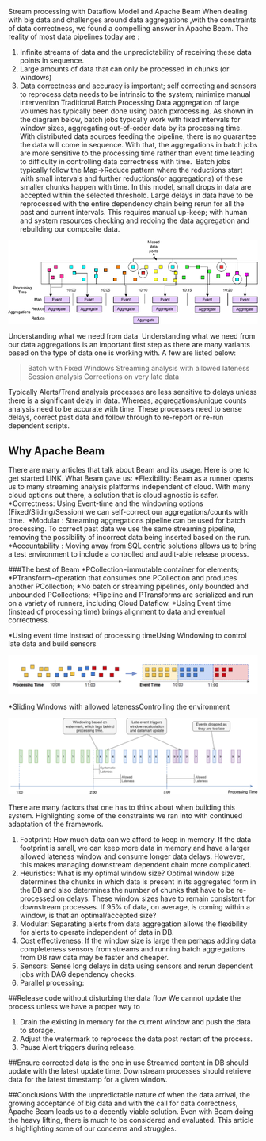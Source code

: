 Stream processing with Dataflow Model and Apache Beam
When dealing with big data and challenges around data aggregations ,with the constraints of data correctness, we found a compelling answer in Apache Beam. The reality of most data pipelines today are :
1. Infinite streams of data and the unpredictability of receiving these data points in sequence.
2. Large amounts of data that can only be processed in chunks (or windows)
3. Data correctness and accuracy is important; self correcting and sensors to reprocess data needs to be intrinsic to the system; minimize manual intervention
Traditional Batch Processing
Data aggregation of large volumes has typically been done using batch pxrocessing. As shown in the diagram below, batch jobs typically work with fixed intervals for window sizes, aggregating out-of-order data by its processing time. With distributed data sources feeding the pipeline, there is no guarantee the data will come in sequence. With that, the aggregations in batch jobs are more sensitive to the processing time rather than event time leading to difficulty in controlling data correctness with time. 
Batch jobs typically follow the Map->Reduce pattern where the reductions start with small intervals and further reductions(or aggregations) of these smaller chunks happen with time. In this model, small drops in data are accepted within the selected threshold. Large delays in data have to be reprocessed with the entire dependency chain being rerun for all the past and current intervals. This requires manual up-keep; with human and system resources checking and redoing the data aggregation and rebuilding our composite data.

![batch-processing](images/dataflow-batch.png)

Understanding what we need from data
 Understanding what we need from our data aggregations is an important first step as there are many variants based on the type of data one is working with. A few are listed below:
> Batch with Fixed Windows
> Streaming analysis with allowed lateness
> Session analysis
> Corrections on very late data

Typically Alerts/Trend analysis processes are less sensitive to delays unless there is a significant delay in data.
Whereas, aggregations/unique counts analysis need to be accurate with time. These processes need to sense delays, correct past data and follow through to re-report or re-run dependent scripts.

## Why Apache Beam
There are many articles that talk about Beam and its usage. Here is one to get started LINK. What Beam gave us:
*Flexibility: Beam as a runner opens us to many streaming analysis platforms independent of cloud. With many cloud options out there, a solution that is cloud agnostic is safer.
*Correctness: Using Event-time and the windowing options (Fixed/Sliding/Session) we can self-correct our aggregations/counts with time. 
*Modular : Streaming aggregations pipeline can be used for batch processing.  To correct past data we use the same streaming pipeline, removing the possibility of incorrect data being inserted based on the run.
*Accountability : Moving away from SQL centric solutions allows us to bring a test environment to include a controlled and audit-able release process.

###The best of Beam
*PCollection - immutable container for elements;
*PTransform - operation that consumes one PCollection and produces another PCollection;
*No batch or streaming pipelines, only bounded and unbounded PCollections;
*Pipeline and PTransforms are serialized and run on a variety of runners, including Cloud Dataflow.
*Using Event time (instead of processing time) brings alignment to data and eventual correctness.

*Using event time instead of processing timeUsing Windowing to control late data and build sensors

![batch-processing](images/dataflow-eventtime.png)


*Sliding Windows with allowed latenessControlling the environment

![batch-processing](images/dataflow-slidingwindow.png)


There are many factors that one has to think about when building this system. Highlighting some of the constraints we ran into with continued adaptation of the framework.
1. Footprint: How much data can we afford to keep in memory. If the data footprint is small, we can keep more data in memory and have a larger allowed lateness window and consume longer data delays. However, this makes managing downstream dependent chain more complicated.
2. Heuristics: What is my optimal window size? Optimal window size determines the chunks in which data is present in its aggregated form in the DB and also determines the number of chunks that have to be  re-processed on delays. These window sizes have to remain consistent for downstream processes. If 95% of data, on average, is coming within a window, is that an optimal/accepted size?  
3. Modular: Separating alerts from data aggregation allows the flexibility for alerts to operate independent of data in DB. 
4. Cost effectiveness: If the window size is large then perhaps adding data completeness sensors from streams and running batch aggregations from DB raw data may be faster and cheaper.
5. Sensors: Sense long delays in data using sensors and rerun dependent jobs with DAG dependency checks.
6. Parallel processing: 

##Release code without disturbing the data flow
We cannot update the process unless we have a proper way to 
1. Drain the existing in memory for the current window and push the data to storage.
2. Adjust the watermark to reprocess the data post restart of the process.
3. Pause Alert triggers during release. 

##Ensure corrected data is the one in use
Streamed content in DB should update with the latest update time. Downstream processes should retrieve data for the latest timestamp for a given window. 

##Conclusions
With the unpredictable nature of when the data arrival, the growing acceptance of big data and with the call for data correctness, Apache Beam leads us to a decently viable solution. Even with Beam doing the heavy lifting, there is much to be considered and evaluated. This article is highlighting some of our concerns and struggles.
